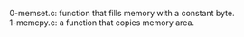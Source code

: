 0-memset.c: function that fills memory with a constant byte.
<br>1-memcpy.c: a function that copies memory area.
